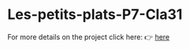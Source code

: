 # Les-petits-plats-P7-Cla31
For more details on the project click here:  :point_right: [here](https://github.com/cla31/Les-petits-plats-P7-Cla31/blob/main/README.md)
